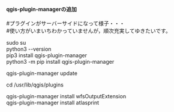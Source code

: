#### qgis-plugin-managerの追加  

#プラグインがサーバーサイドになって様子・・・  
#使い方がいまいちわかっていませんが，順次充実してゆきたいです。  

sudo su  
python3 --version  
pip3 install qgis-plugin-manager  
python3 -m pip install qgis-plugin-manager  

qgis-plugin-manager update  

cd /usr/lib/qgis/plugins  

qgis-plugin-manager install wfsOutputExtension  
qgis-plugin-manager install atlasprint  
